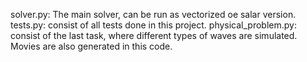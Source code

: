 solver.py: The main solver, can be run as vectorized oe salar version. 
tests.py: consist of all tests done in this project. 
physical_problem.py: consist of the last task, where different types of waves are simulated. Movies are also generated in this code.
